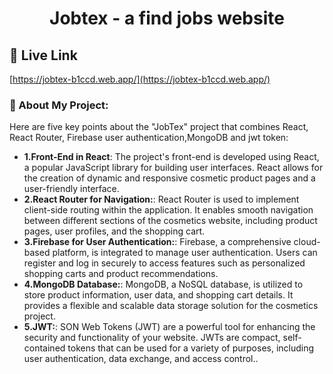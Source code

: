 <h1 align="center" id="title">Jobtex - a find jobs website</h1>

<h2>🚀 Live Link</h2>

[https://jobtex-b1ccd.web.app/](https://jobtex-b1ccd.web.app/)

<h3>📝 About My Project:</h3>
Here are five key points about the "JobTex" project that combines React, React Router, Firebase user authentication,MongoDB  and jwt token:

- **1.Front-End in React**: The project's front-end is developed using React, a popular JavaScript library for building user interfaces. React allows for the creation of dynamic and responsive cosmetic product pages and a user-friendly interface.
- **2.React Router for Navigation:**: React Router is used to implement client-side routing within the application. It enables smooth navigation between different sections of the cosmetics website, including product pages, user profiles, and the shopping cart.
- **3.Firebase for User Authentication:**: Firebase, a comprehensive cloud-based platform, is integrated to manage user authentication. Users can register and log in securely to access features such as personalized shopping carts and product recommendations.
- **4.MongoDB Database:**: MongoDB, a NoSQL database, is utilized to store product information, user data, and shopping cart details. It provides a flexible and scalable data storage solution for the cosmetics project.
- **5.JWT:**: SON Web Tokens (JWT) are a powerful tool for enhancing the security and functionality of your website. JWTs are compact, self-contained tokens that can be used for a variety of purposes, including user authentication, data exchange, and access control..
